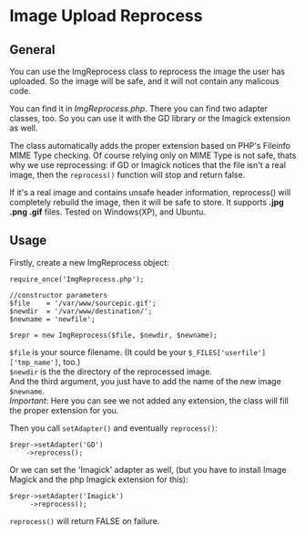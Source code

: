 Image Upload Reprocess
=====================

General
-------
You can use the ImgReprocess class to reprocess the image the user has uploaded. So the image will be safe, and it will not contain any malicous code. 

You can find it in *ImgReprocess.php*. There you can find two adapter classes, too. So you can use it with the GD library or the Imagick extension as well.

The class automatically adds the proper extension based on PHP's Fileinfo MIME Type checking. Of course relying only on MIME Type is not safe, thats why we use reprocessing: if GD or Imagick notices that the file isn't a real image, then the `reprocess()` function will stop and return false.

If it's a real image and contains unsafe header information, reprocess() will completely rebuild the image, then it will be safe to store. It supports **.jpg .png .gif** files. Tested on Windows(XP), and Ubuntu.

Usage
-----

Firstly, create a new ImgReprocess object:
	

	require_once('ImgReprocess.php');

	//constructor parameters
	$file    = '/var/www/sourcepic.gif';
	$newdir  = '/var/www/destination/';
	$newname = 'newfile';

	$repr = new ImgReprocess($file, $newdir, $newname);

`$file` is your source filename. (It could be your `$_FILES['userfile']['tmp_name']`, too.)  
`$newdir` is the the directory of the reprocessed image.  
And the third argument, you just have to add the name of the new image `$newname`.  
*Important*: Here you can see we not added any extension, the class will fill the proper extension for you. 

Then you call `setAdapter()` and eventually `reprocess()`:

	$repr->setAdapter('GD')
		->reprocess();

Or we can set the 'Imagick' adapter as well, (but you have to install Image Magick and the php Imagick extension for this):

	$repr->setAdapter('Imagick')
	     ->reprocess();
		
`reprocess()` will return FALSE on failure.
